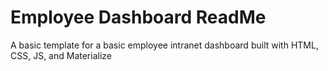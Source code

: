 # Employee Dashboard ReadMe
A basic template for a basic employee intranet dashboard built with HTML, CSS, JS, and Materialize
